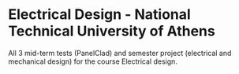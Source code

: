 # Electrical Design - National Technical University of Athens
All 3 mid-term tests (PanelClad) and semester project (electrical and mechanical design) for the course Electrical design.
